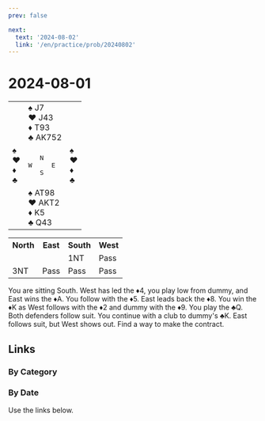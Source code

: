 ```yaml
---
prev: false

next:
  text: '2024-08-02'
  link: '/en/practice/prob/20240802'
---
```


# 2024-08-01

<table class="deal">
    <tr>
	    <td></td>
	    <td>♠️ J7<br>♥️ J43<br>♦️ T93<br>♣️ AK752</td>
	    <td></td>
  	</tr>
	<tr>
		<td>♠️ <br>♥️ <br>♦️ <br>♣️ </td>
		<td><pre>   N<br>W     E<br>   S</pre></td>
		<td>♠️ <br>♥️ <br>♦️ <br>♣️ </td>
	</tr>
	<tr>
		<td></td>
		<td>♠️ AT98<br>♥️ AKT2<br>♦️ K5<br>♣️ Q43</td>
		<td></td>
	</tr>
</table>

<table class="auction">
	<tr>
		<th>North</th>
		<th>East</th>
		<th>South</th>
		<th>West</th>
	</tr>
	<tr>
		<td></td>
		<td></td>
		<td>1NT</td>
		<td>Pass</td>
	</tr>
	<tr>
		<td>3NT</td>
		<td>Pass</td>
		<td>Pass</td>
		<td>Pass</td>
	</tr>
</table>

You are sitting South. West has led the ♦️4, you play low from dummy, and East wins the ♦️A. You follow with the ♦️5. East leads back the ♦️8. You win the ♦️K as West follows with the ♦️2 and dummy with the ♦️9. You play the ♣️Q. Both defenders follow suit. You continue with a club to dummy's ♣️K. East follows suit, but West shows out. Find a way to make the contract.

## Links

[<Badge type="tip" text="Check Solution"/>](/en/learning/prob/20240801)

### By Category

[<Badge type="info" text="<--"/>](/en/practice/prob/20240801#links)
[<Badge type="tip" text="Calendar"/>](/en/practice/calendar/202408)
[<Badge type="tip" text="-->"/>](/en/practice/prob/20240802)

### By Date

Use the links below.